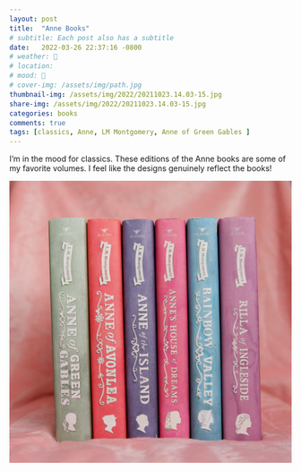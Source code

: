 ```yaml
---
layout: post
title:  "Anne Books"
# subtitle: Each post also has a subtitle
date:   2022-03-26 22:37:16 -0800
# weather: 🔆
# location: 
# mood: 🥰
# cover-img: /assets/img/path.jpg
thumbnail-img: /assets/img/2022/20211023.14.03-15.jpg
share-img: /assets/img/2022/20211023.14.03-15.jpg
categories: books
comments: true
tags: [classics, Anne, LM Montgomery, Anne of Green Gables ]
---
```


I’m in the mood for classics. These editions of the Anne books are some of my favorite volumes. I feel like the designs genuinely reflect the books!

![Anne of Green Gables Series](/assets/img/2022/20211023.14.03-15.jpg)